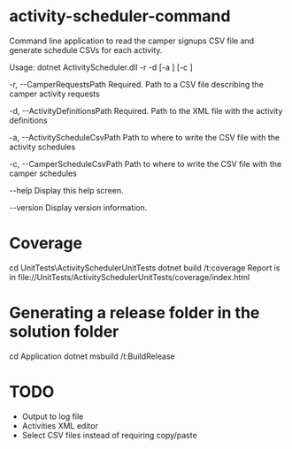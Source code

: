 # activity-scheduler-command

Command line application to read the camper signups CSV file and generate schedule CSVs for each activity.

Usage: dotnet ActivityScheduler.dll -r <String> -d <String> [-a <String>] [-c <String>]

  -r, --CamperRequestsPath         Required. Path to a CSV file describing the camper activity requests

  -d, --ActivityDefinitionsPath    Required. Path to the XML file with the activity definitions

  -a, --ActivityScheduleCsvPath    Path to where to write the CSV file with the activity schedules

  -c, --CamperScheduleCsvPath      Path to where to write the CSV file with the camper schedules

  --help                           Display this help screen.

  --version                        Display version information.


# Coverage
cd UnitTests\ActivitySchedulerUnitTests
dotnet build /t:coverage
Report is in file://UnitTests/ActivitySchedulerUnitTests/coverage/index.html

# Generating a release folder in the solution folder
cd Application
dotnet msbuild /t:BuildRelease

# TODO
- Output to log file
- Activities XML editor
- Select CSV files instead of requiring copy/paste
